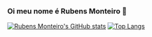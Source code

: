 ### Oi meu nome é Rubens Monteiro 👋

[![Rubens Monteiro's GitHub stats](https://github-readme-stats.vercel.app/api?username=rmo000)](https://github.com/rmo000/)
[![Top Langs](https://github-readme-stats.vercel.app/api/top-langs/?username=rmo000)](https://github.com/rmo000/)
